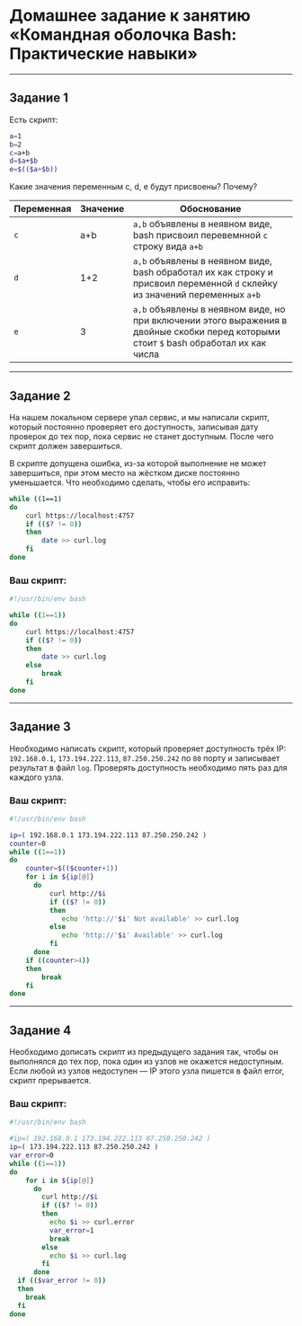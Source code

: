 # Домашнее задание к занятию «Командная оболочка Bash: Практические навыки»

------

## Задание 1

Есть скрипт:

```bash
a=1
b=2
c=a+b
d=$a+$b
e=$(($a+$b))
```

Какие значения переменным c, d, e будут присвоены? Почему?

| Переменная  | Значение | Обоснование                                                                                                                            |
| ------------- |----------|----------------------------------------------------------------------------------------------------------------------------------------|
| `c`  | a+b      | `a,b` объявлены в неявном виде, bash присвоил перевемнной `c` строку вида `a+b`                                                        |
| `d`  | 1+2      | `a,b` объявлены в неявном виде, bash обработал их как строку и присвоил переменной `d` склейку из значений переменных `a+b`            |
| `e`  | 3        | `a,b` объявлены в неявном виде, но при включении этого выражения в двойные скобки перед которыми стоит `$` bash обработал их как числа |

----

## Задание 2

На нашем локальном сервере упал сервис, и мы написали скрипт, который постоянно проверяет его доступность, записывая дату проверок до тех пор, пока сервис не станет доступным. После чего скрипт должен завершиться.

В скрипте допущена ошибка, из-за которой выполнение не может завершиться, при этом место на жёстком диске постоянно уменьшается. Что необходимо сделать, чтобы его исправить:

```bash
while ((1==1)
do
	curl https://localhost:4757
	if (($? != 0))
	then
		date >> curl.log
	fi
done
```

### Ваш скрипт:

```bash
#!/usr/bin/env bash

while ((1==1))
do
	curl https://localhost:4757
	if (($? != 0))
	then
		date >> curl.log
	else
	    break
	fi
done
```

---

## Задание 3

Необходимо написать скрипт, который проверяет доступность трёх IP: `192.168.0.1`, `173.194.222.113`, `87.250.250.242` по `80` порту и записывает результат в файл `log`. Проверять доступность необходимо пять раз для каждого узла.

### Ваш скрипт:

```bash
#!/usr/bin/env bash

ip=( 192.168.0.1 173.194.222.113 87.250.250.242 )
counter=0
while ((1==1))
do
    counter=$(($counter+1))
    for i in ${ip[@]}
      do
          curl http://$i
          if (($? != 0))
          then
             echo 'http://'$i' Not available' >> curl.log
          else 
             echo 'http://'$i' Available' >> curl.log
          fi
      done
    if ((counter>4))
    then
        break
    fi
done
```

---
## Задание 4

Необходимо дописать скрипт из предыдущего задания так, чтобы он выполнялся до тех пор, пока один из узлов не окажется недоступным. Если любой из узлов недоступен — IP этого узла пишется в файл error, скрипт прерывается.

### Ваш скрипт:

```bash
#!/usr/bin/env bash

#ip=( 192.168.0.1 173.194.222.113 87.250.250.242 )
ip=( 173.194.222.113 87.250.250.242 )
var_error=0
while ((1==1))
do
    for i in ${ip[@]}
      do
        curl http://$i
        if (($? != 0))
        then
          echo $i >> curl.error
          var_error=1
          break
        else 
          echo $i >> curl.log
        fi
      done
  if (($var_error != 0))
  then
    break
  fi      
done
```


